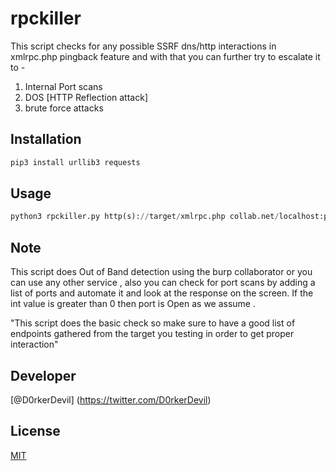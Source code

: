 
# rpckiller
This script checks for any possible SSRF dns/http interactions in xmlrpc.php pingback feature and with that you can  further try to escalate it to -

1. Internal Port scans 
2. DOS [HTTP Reflection attack]
3. brute force attacks


## Installation


```bash
pip3 install urllib3 requests
```

## Usage

```python
python3 rpckiller.py http(s)://target/xmlrpc.php collab.net/localhost:port '/endpoint/'
```

## Note

This script does Out of Band detection using the burp collaborator or you can use any other service , also you can check for port scans by adding a list of ports and automate it and look at the response on the screen. If the int value is greater than 0 then port is Open as we assume .

"This script does the basic check so make sure to have a good list of endpoints gathered from the target you testing in order to get proper interaction"

## Developer
[@D0rkerDevil] (https://twitter.com/D0rkerDevil)

## License
[MIT](https://choosealicense.com/licenses/mit/)
